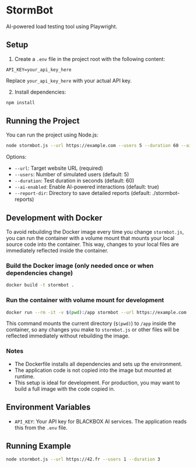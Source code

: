 # StormBot

AI-powered load testing tool using Playwright.

## Setup

1. Create a `.env` file in the project root with the following content:

```
API_KEY=your_api_key_here
```

Replace `your_api_key_here` with your actual API key.

2. Install dependencies:

```bash
npm install
```

## Running the Project

You can run the project using Node.js:

```bash
node stormbot.js --url https://example.com --users 5 --duration 60 --ai-enabled
```

Options:

- `--url`: Target website URL (required)
- `--users`: Number of simulated users (default: 5)
- `--duration`: Test duration in seconds (default: 60)
- `--ai-enabled`: Enable AI-powered interactions (default: true)
- `--report-dir`: Directory to save detailed reports (default: ./stormbot-reports)

## Development with Docker

To avoid rebuilding the Docker image every time you change `stormbot.js`, you can run the container with a volume mount that mounts your local source code into the container. This way, changes to your local files are immediately reflected inside the container.

### Build the Docker image (only needed once or when dependencies change)

```bash
docker build -t stormbot .
```

### Run the container with volume mount for development

```bash
docker run --rm -it -v $(pwd):/app stormbot --url https://example.com
```

This command mounts the current directory (`$(pwd)`) to `/app` inside the container, so any changes you make to `stormbot.js` or other files will be reflected immediately without rebuilding the image.

### Notes

- The Dockerfile installs all dependencies and sets up the environment.
- The application code is not copied into the image but mounted at runtime.
- This setup is ideal for development. For production, you may want to build a full image with the code copied in.

## Environment Variables

- `API_KEY`: Your API key for BLACKBOX AI services. The application reads this from the `.env` file.

## Running Example

```bash
node stormbot.js --url https://42.fr --users 1 --duration 3
